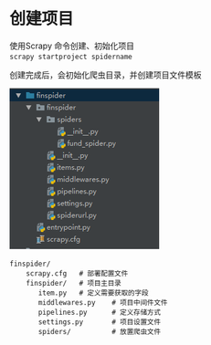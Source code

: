 # 创建项目
使用Scrapy 命令创建、初始化项目<br>
`scrapy startproject spidername`

创建完成后，会初始化爬虫目录，并创建项目文件模板

![scrapyproject](images/2018/07/scrapyproject.png)

```
finspider/
    scrapy.cfg   # 部署配置文件
    finspider/   # 项目主目录
       item.py   # 定义需要获取的字段
       middlewares.py    # 项目中间件文件
       pipelines.py      # 定义存储方式
       settings.py       # 项目设置文件
       spiders/          # 放置爬虫文件
```
